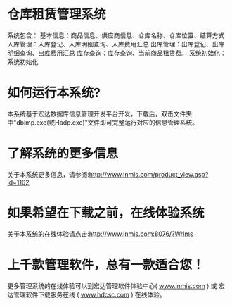 # 仓库租赁管理系统

系统包含： 
基本信息：商品信息、供应商信息、仓库名称、仓库位置、结算方式 
入库管理：入库登记、入库明细查询、入库费用汇总 
出库管理：出库登记、出库明细查询、出库费用汇总 
库存查询：库存查询、当前商品租赁费。
系统初始化：系统初始化 




# 如何运行本系统?

本系统基于宏达数据库信息管理开发平台开发，下载后，双击文件夹中"dbimp.exe(或Hadp.exe)"文件即可完整运行对应的信息管理系统。

# 了解系统的更多信息

关于本系统更多信息，请参阅:http://www.inmis.com/product_view.asp?id=1162

# 如果希望在下载之前，在线体验系统

关于本系统的在线体验请点击:http://www.inmis.com:8076/?Wrlms

# 上千款管理软件，总有一款适合您！

更多管理系统的在线体验可以到宏达管理软件体验中心( www.inmis.com ) 或 宏达管理软件下载服务在线 ( www.hdcsc.com ) 在线体验。

